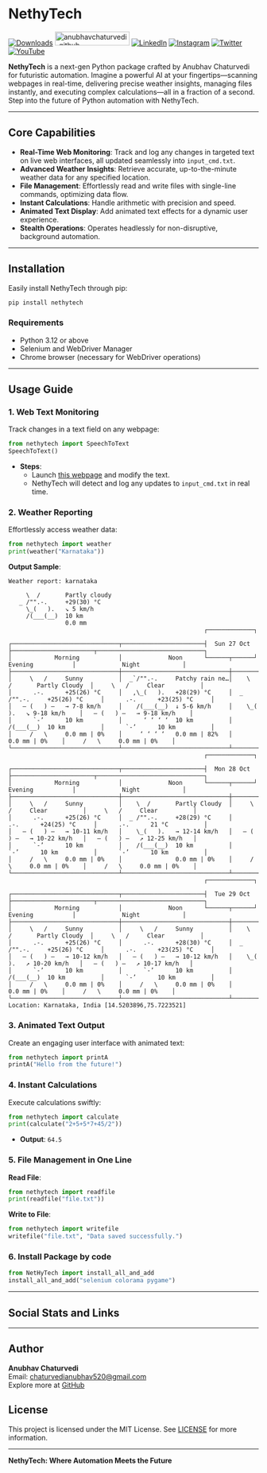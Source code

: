 
# NethyTech

[![Downloads][downloads-shield]][downloads-url]
<img src="https://komarev.com/ghpvc/?username=anubhavchaturvedi-github&label=Profile%20views&color=0e75b6&style=flat" alt="anubhavchaturvedi-github" width="150" height="28" />
[![LinkedIn][linkedin-shield]][linkedin-url]
[![Instagram][instagram-shield]][instagram-url]
[![Twitter][twitter-shield]][twitter-url]
[![YouTube][youtube-shield]][youtube-url]

**NethyTech** is a next-gen Python package crafted by Anubhav Chaturvedi for futuristic automation. Imagine a powerful AI at your fingertips—scanning webpages in real-time, delivering precise weather insights, managing files instantly, and executing complex calculations—all in a fraction of a second. Step into the future of Python automation with NethyTech.

---

## Core Capabilities

- **Real-Time Web Monitoring**: Track and log any changes in targeted text on live web interfaces, all updated seamlessly into `input_cmd.txt`.
- **Advanced Weather Insights**: Retrieve accurate, up-to-the-minute weather data for any specified location.
- **File Management**: Effortlessly read and write files with single-line commands, optimizing data flow.
- **Instant Calculations**: Handle arithmetic with precision and speed.
- **Animated Text Display**: Add animated text effects for a dynamic user experience.
- **Stealth Operations**: Operates headlessly for non-disruptive, background automation.

---

## Installation

Easily install NethyTech through pip:

```bash
pip install nethytech
```

### Requirements

- Python 3.12 or above
- Selenium and WebDriver Manager
- Chrome browser (necessary for WebDriver operations)

---

## Usage Guide

### 1. **Web Text Monitoring**  
Track changes in a text field on any webpage:

```python
from nethytech import SpeechToText
SpeechToText()
```

- **Steps**:  
   - Launch [this webpage](https://aquamarine-llama-e17401.netlify.app/) and modify the text.
   - NethyTech will detect and log any updates to `input_cmd.txt` in real time.

### 2. **Weather Reporting**  
Effortlessly access weather data:

```python
from nethytech import weather
print(weather("Karnataka"))
```

**Output Sample**:
```
Weather report: karnataka

     \  /       Partly cloudy
   _ /"".-.     +29(30) °C     
     \_(   ).   ↘ 5 km/h       
     /(___(__)  10 km
                0.0 mm
                                                       ┌─────────────┐               

┌──────────────────────────────┬───────────────────────┤  Sun 27 Oct ├───────────────────────┬──────────────────────────────┐
│            Morning           │             Noon      └──────┬──────┘     Evening           │             Night            │
├──────────────────────────────┼──────────────────────────────┼──────────────────────────────┼──────────────────────────────┤
│     \   /     Sunny          │  _`/"".-.     Patchy rain ne…│    \  /       Partly Cloudy  │     \   /     Clear          │
│      .-.      +25(26) °C     │   ,\_(   ).   +28(29) °C     │  _ /"".-.     +25(26) °C     │      .-.      +23(25) °C     │
│   ― (   ) ―   → 7-8 km/h     │    /(___(__)  ↓ 5-6 km/h     │    \_(   ).   ↘ 9-18 km/h    │   ― (   ) ―   → 9-18 km/h    │
│      `-’      10 km          │      ‘ ‘ ‘ ‘  10 km          │    /(___(__)  10 km          │      `-’      10 km          │
│     /   \     0.0 mm | 0%    │     ‘ ‘ ‘ ‘   0.0 mm | 82%   │               0.0 mm | 0%    │     /   \     0.0 mm | 0%    │
└──────────────────────────────┴──────────────────────────────┴──────────────────────────────┴──────────────────────────────┘
                                                       ┌─────────────┐               

┌──────────────────────────────┬───────────────────────┤  Mon 28 Oct ├───────────────────────┬──────────────────────────────┐
│            Morning           │             Noon      └──────┬──────┘     Evening           │             Night            │
├──────────────────────────────┼──────────────────────────────┼──────────────────────────────┼──────────────────────────────┤
│     \   /     Sunny          │    \  /       Partly Cloudy  │     \   /     Clear          │     \   /     Clear          │
│      .-.      +25(26) °C     │  _ /"".-.     +28(29) °C     │      .-.      +24(25) °C     │      .-.      21 °C          │
│   ― (   ) ―   → 10-11 km/h   │    \_(   ).   → 12-14 km/h   │   ― (   ) ―   → 10-22 km/h   │   ― (   ) ―   ↗ 12-25 km/h   │
│      `-’      10 km          │    /(___(__)  10 km          │      `-’      10 km          │      `-’      10 km          │
│     /   \     0.0 mm | 0%    │               0.0 mm | 0%    │     /   \     0.0 mm | 0%    │     /   \     0.0 mm | 0%    │
└──────────────────────────────┴──────────────────────────────┴──────────────────────────────┴──────────────────────────────┘
                                                       ┌─────────────┐               

┌──────────────────────────────┬───────────────────────┤  Tue 29 Oct ├───────────────────────┬──────────────────────────────┐
│            Morning           │             Noon      └──────┬──────┘     Evening           │             Night            │
├──────────────────────────────┼──────────────────────────────┼──────────────────────────────┼──────────────────────────────┤
│     \   /     Sunny          │     \   /     Sunny          │    \  /       Partly Cloudy  │     \   /     Clear          │
│      .-.      +25(26) °C     │      .-.      +28(30) °C     │  _ /"".-.     +25(26) °C     │      .-.      +23(25) °C     │
│   ― (   ) ―   → 10-12 km/h   │   ― (   ) ―   → 10-12 km/h   │    \_(   ).   ↗ 10-20 km/h   │   ― (   ) ―   ↗ 10-17 km/h   │
│      `-’      10 km          │      `-’      10 km          │    /(___(__)  10 km          │      `-’      10 km          │
│     /   \     0.0 mm | 0%    │     /   \     0.0 mm | 0%    │               0.0 mm | 0%    │     /   \     0.0 mm | 0%    │
└──────────────────────────────┴──────────────────────────────┴──────────────────────────────┴──────────────────────────────┘
Location: Karnataka, India [14.5203896,75.7223521]
```


### 3. **Animated Text Output**

Create an engaging user interface with animated text:

```python
from nethytech import printA
printA("Hello from the future!")
```

### 4. **Instant Calculations**  
Execute calculations swiftly:

```python
from nethytech import calculate
print(calculate("2+5+5*7+45/2"))
```

   - **Output**: `64.5`

### 5. **File Management in One Line**

**Read File**:
```python
from nethytech import readfile
print(readfile("file.txt"))
```

**Write to File**:
```python
from nethytech import writefile
writefile("file.txt", "Data saved successfully.")
```
### 6. **Install Package by code**

```python
from NetHyTech import install_all_and_add
install_all_and_add("selenium colorama pygame")
```
---

## Social Stats and Links

[downloads-shield]: https://img.shields.io/badge/Downloads-1K+-brightgreen?style=for-the-badge
[downloads-url]: https://pypi.org/project/nethytech/

[profile-views-shield]: https://komarev.com/ghpvc/?username=anubhav-chaturvedi&color=blue&style=for-the-badge
[profile-views-url]: https://github.com/AnubhavChaturvedi-GitHub

[linkedin-shield]: https://img.shields.io/badge/-LinkedIn-black.svg?style=for-the-badge&logo=linkedin&colorB=0B5FBB
[linkedin-url]: https://www.linkedin.com/in/anubhav-chaturvedi-/

[instagram-shield]: https://img.shields.io/badge/Instagram-%23E4405F.svg?style=for-the-badge&logo=Instagram&logoColor=white
[instagram-url]: https://www.instagram.com/_anubhav__chaturvedi_/

[twitter-shield]: https://img.shields.io/badge/Twitter-%231DA1F2.svg?style=for-the-badge&logo=Twitter&logoColor=white
[twitter-url]: https://x.com/AnubhavChatu

[youtube-shield]: https://img.shields.io/badge/YouTube-%23FF0000.svg?style=for-the-badge&logo=YouTube&logoColor=white
[youtube-url]: https://www.youtube.com/@NetHyTech

---

## Author

**Anubhav Chaturvedi**  
Email: [chaturvedianubhav520@gmail.com](mailto:chaturvedianubhav520@gmail.com)  
Explore more at [GitHub](https://github.com/AnubhavChaturvedi-GitHub)

## License

This project is licensed under the MIT License. See [LICENSE](LICENSE) for more information. 

---

**NethyTech: Where Automation Meets the Future**
